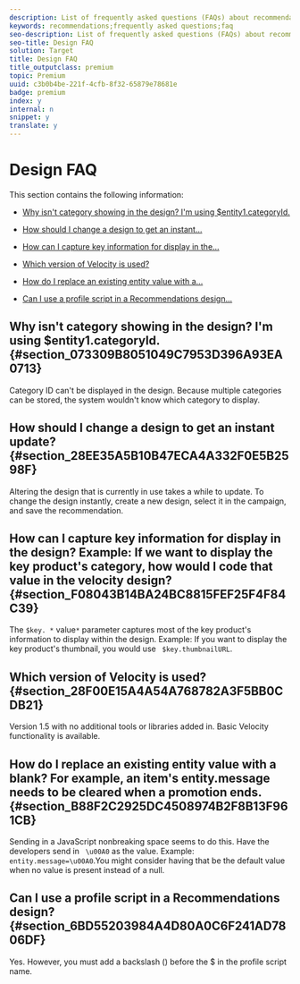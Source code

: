 ```yaml
---
description: List of frequently asked questions (FAQs) about recommendations designs.
keywords: recommendations;frequently asked questions;faq
seo-description: List of frequently asked questions (FAQs) about recommendations designs.
seo-title: Design FAQ
solution: Target
title: Design FAQ
title_outputclass: premium
topic: Premium
uuid: c3b0b4be-221f-4cfb-8f32-65879e78681e
badge: premium
index: y
internal: n
snippet: y
translate: y
---
```


# Design FAQ

This section contains the following information: 


* [ Why isn't category showing in the design? I'm using $entity1.categoryId.](../../../c_recommendations/t_create_recs_activity/c_design-overview/c_template_faq.md#section_073309B8051049C7953D396A93EA0713) 

* [ How should I change a design to get an instant...](../../../c_recommendations/t_create_recs_activity/c_design-overview/c_template_faq.md#section_28EE35A5B10B47ECA4A332F0E5B2598F) 

* [ How can I capture key information for display in the...](../../../c_recommendations/t_create_recs_activity/c_design-overview/c_template_faq.md#section_F08043B14BA24BC8815FEF25F4F84C39) 

* [ Which version of Velocity is used?](../../../c_recommendations/t_create_recs_activity/c_design-overview/c_template_faq.md#section_28F00E15A4A54A768782A3F5BB0CDB21) 

* [ How do I replace an existing entity value with a...](../../../c_recommendations/t_create_recs_activity/c_design-overview/c_template_faq.md#section_B88F2C2925DC4508974B2F8B13F961CB) 

* [ Can I use a profile script in a Recommendations design...](../../../c_recommendations/t_create_recs_activity/c_design-overview/c_template_faq.md#section_6BD55203984A4D80A0C6F241AD7806DF) 



## Why isn't category showing in the design? I'm using $entity1.categoryId. {#section_073309B8051049C7953D396A93EA0713}

Category ID can't be displayed in the design. Because multiple categories can be stored, the system wouldn't know which category to display. 

## How should I change a design to get an instant update? {#section_28EE35A5B10B47ECA4A332F0E5B2598F}

Altering the design that is currently in use takes a while to update. To change the design instantly, create a new design, select it in the campaign, and save the recommendation. 

## How can I capture key information for display in the design? Example: If we want to display the key product's category, how would I code that value in the velocity design? {#section_F08043B14BA24BC8815FEF25F4F84C39}

The `$key. *` value`*` parameter captures most of the key product's information to display within the design. Example: If you want to display the key product's thumbnail, you would use ` $key.thumbnailURL`. 

## Which version of Velocity is used? {#section_28F00E15A4A54A768782A3F5BB0CDB21}

Version 1.5 with no additional tools or libraries added in. Basic Velocity functionality is available. 

## How do I replace an existing entity value with a blank? For example, an item's entity.message needs to be cleared when a promotion ends. {#section_B88F2C2925DC4508974B2F8B13F961CB}

Sending in a JavaScript nonbreaking space seems to do this. Have the developers send in ` \u00A0` as the value. Example: ` entity.message=\u00A0`.You might consider having that be the default value when no value is present instead of a null. 

## Can I use a profile script in a Recommendations design? {#section_6BD55203984A4D80A0C6F241AD7806DF}

Yes. However, you must add a backslash (\) before the $ in the profile script name. 
